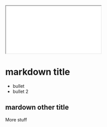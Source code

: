 <iframe src="/web/snippets/navbar.html"
            onload="this.before((this.contentDocument.body || this.contentDocument).children[0]);this.remove()"></iframe>
           
# markdown title

* bullet
* bullet 2

## mardown other title

More stuff
